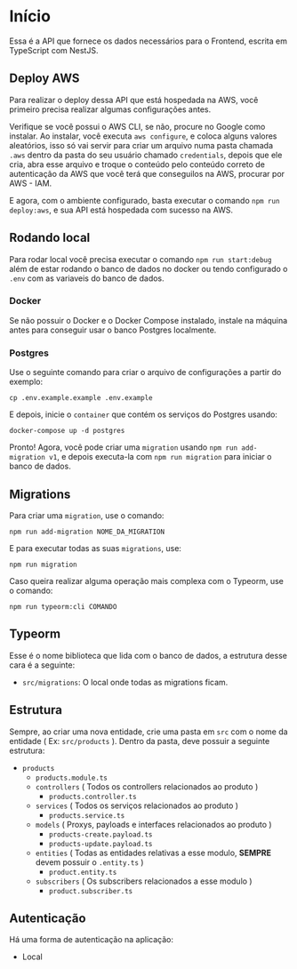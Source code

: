 # Início

Essa é a API que fornece os dados necessários para o Frontend, escrita em TypeScript com NestJS.

## Deploy AWS

Para realizar o deploy dessa API que está hospedada na AWS, você primeiro precisa realizar algumas configurações antes.

Verifique se você possui o AWS CLI, se não, procure no Google como instalar. Ao instalar, você executa `aws configure`,
e coloca alguns valores aleatórios, isso só vai servir para criar um arquivo numa pasta chamada `.aws` dentro da pasta do seu
usuário chamado `credentials`, depois que ele cria, abra esse arquivo e troque o conteúdo pelo conteúdo correto de autenticação
da AWS que você terá que conseguilos na AWS, procurar por AWS - IAM.

E agora, com o ambiente configurado, basta executar o comando `npm run deploy:aws`, e sua API está hospedada com sucesso na AWS.

## Rodando local

Para rodar local você precisa executar o comando `npm run start:debug` além de estar rodando o banco de dados no docker ou tendo configurado o `.env` com as variaveis do banco de dados.

### Docker

Se não possuir o Docker e o Docker Compose instalado, instale na máquina antes para conseguir usar o banco Postgres localmente.

### Postgres

Use o seguinte comando para criar o arquivo de configurações a partir do exemplo:
```shell
cp .env.example.example .env.example
```

E depois, inicie o `container` que contém os serviços do Postgres usando:
```shell
docker-compose up -d postgres
```

Pronto! Agora, você pode criar uma `migration` usando `npm run add-migration v1`, e depois executa-la com `npm run migration` para iniciar o banco de dados. 

## Migrations

Para criar uma `migration`, use o comando:
```shell
npm run add-migration NOME_DA_MIGRATION
```

E para executar todas as suas `migrations`, use:
```shell
npm run migration
```

Caso queira realizar alguma operação mais complexa com o Typeorm, use o comando:
```shell
npm run typeorm:cli COMANDO
```

## Typeorm

Esse é o nome biblioteca que lida com o banco de dados, a estrutura desse cara é a seguinte:

- `src/migrations`: O local onde todas as migrations ficam.

## Estrutura

Sempre, ao criar uma nova entidade, crie uma pasta em `src` com o nome da entidade ( Ex: `src/products` ).
Dentro da pasta, deve possuir a seguinte estrutura:

- `products`
    - `products.module.ts`
    - `controllers` ( Todos os controllers relacionados ao produto )
        - `products.controller.ts`
    - `services` ( Todos os serviços relacionados ao produto )
        - `products.service.ts`
    - `models` ( Proxys, payloads e interfaces relacionados ao produto )
        - `products-create.payload.ts`
        - `products-update.payload.ts`
    - `entities` ( Todas as entidades relativas a esse modulo, **SEMPRE** devem possuir o `.entity.ts` )
        - `product.entity.ts`
    - `subscribers` ( Os subscribers relacionados a esse modulo )
        - `product.subscriber.ts`

## Autenticação

Há uma forma de autenticação na aplicação:
- Local

